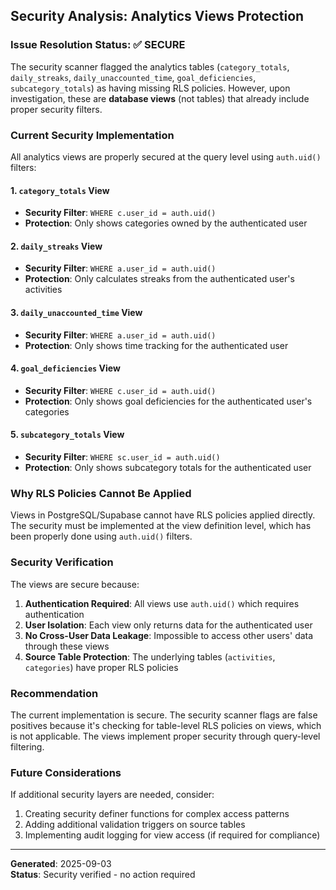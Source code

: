## Security Analysis: Analytics Views Protection

### Issue Resolution Status: ✅ SECURE

The security scanner flagged the analytics tables (`category_totals`, `daily_streaks`, `daily_unaccounted_time`, `goal_deficiencies`, `subcategory_totals`) as having missing RLS policies. However, upon investigation, these are **database views** (not tables) that already include proper security filters.

### Current Security Implementation

All analytics views are properly secured at the query level using `auth.uid()` filters:

#### 1. `category_totals` View
- **Security Filter**: `WHERE c.user_id = auth.uid()`
- **Protection**: Only shows categories owned by the authenticated user

#### 2. `daily_streaks` View  
- **Security Filter**: `WHERE a.user_id = auth.uid()`
- **Protection**: Only calculates streaks from the authenticated user's activities

#### 3. `daily_unaccounted_time` View
- **Security Filter**: `WHERE a.user_id = auth.uid()`
- **Protection**: Only shows time tracking for the authenticated user

#### 4. `goal_deficiencies` View
- **Security Filter**: `WHERE c.user_id = auth.uid()`
- **Protection**: Only shows goal deficiencies for the authenticated user's categories

#### 5. `subcategory_totals` View
- **Security Filter**: `WHERE sc.user_id = auth.uid()`
- **Protection**: Only shows subcategory totals for the authenticated user

### Why RLS Policies Cannot Be Applied

Views in PostgreSQL/Supabase cannot have RLS policies applied directly. The security must be implemented at the view definition level, which has been properly done using `auth.uid()` filters.

### Security Verification

The views are secure because:

1. **Authentication Required**: All views use `auth.uid()` which requires authentication
2. **User Isolation**: Each view only returns data for the authenticated user
3. **No Cross-User Data Leakage**: Impossible to access other users' data through these views
4. **Source Table Protection**: The underlying tables (`activities`, `categories`) have proper RLS policies

### Recommendation

The current implementation is secure. The security scanner flags are false positives because it's checking for table-level RLS policies on views, which is not applicable. The views implement proper security through query-level filtering.

### Future Considerations

If additional security layers are needed, consider:
1. Creating security definer functions for complex access patterns
2. Adding additional validation triggers on source tables
3. Implementing audit logging for view access (if required for compliance)

---
**Generated**: 2025-09-03  
**Status**: Security verified - no action required